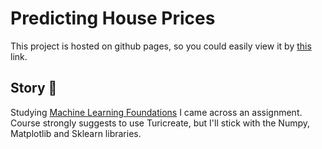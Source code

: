 # Predicting House Prices

This project is hosted on github pages, so you could easily view it by [this](https://raydarar.github.io/ds.house-prices/) link.

## Story 📓

Studying [Machine Learning Foundations](https://www.coursera.org/learn/ml-foundations) I came across an assignment. Course strongly suggests to use Turicreate, but I'll stick with the Numpy, Matplotlib and Sklearn libraries.
